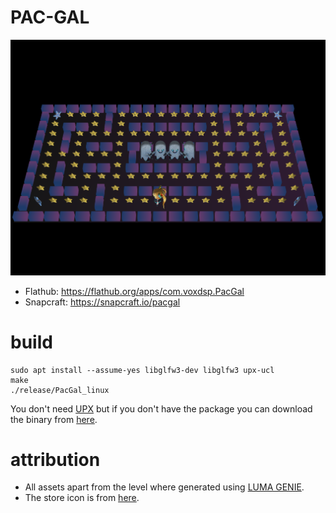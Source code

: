 # PAC-GAL

[![Screenshot of the Pac-Gal game, a FOSS Pac-Man remake](https://raw.githubusercontent.com/mrbid/PAC-GAL/main/screenshot.png)](https://youtu.be/mHp8GOz5gJ8)

- Flathub: https://flathub.org/apps/com.voxdsp.PacGal
- Snapcraft: https://snapcraft.io/pacgal

# build
```
sudo apt install --assume-yes libglfw3-dev libglfw3 upx-ucl
make
./release/PacGal_linux
```
You don't need [UPX](https://upx.github.io/) but if you don't have the package you can download the binary from [here](https://github.com/upx/upx/releases).

# attribution
- All assets apart from the level where generated using [LUMA GENIE](https://lumalabs.ai/genie).
- The store icon is from [here](https://hero.fandom.com/wiki/Ms._Pac-Man?file=Pac-GirlPNR.png).
